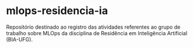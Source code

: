 # mlops-residencia-ia
Repositório destinado ao registro das atividades referentes ao grupo de trabalho sobre MLOps da disciplina de Residência em Inteligência Artificial (BIA-UFG).
